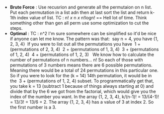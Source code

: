 * **Brute Force** : Use recusrion and generate all the permutaion on n list. Put each permutation in a list adn then at last sort the list and return k-1th index value of list.
TC : n! *x* n *x* n!logn! == Hell lot of time. Think something other than gen all perm use some optimization to cut the steps.
* **Optimal** : TC : n^2
I'm sure somewhere can be simplified so it'd be nice if anyone can let me know. The pattern was that:
​
say n = 4, you have {1, 2, 3, 4}
​
If you were to list out all the permutations you have
​
1 + (permutations of 2, 3, 4)
​
2 + (permutations of 1, 3, 4)
​
3 + (permutations of 1, 2, 4)
​
4 + (permutations of 1, 2, 3)
​
​
We know how to calculate the number of permutations of n numbers... n! So each of those with permutations of 3 numbers means there are 6 possible permutations. Meaning there would be a total of 24 permutations in this particular one. So if you were to look for the (k = 14) 14th permutation, it would be in the
​
3 + (permutations of 1, 2, 4) subset.
​
To programmatically get that, you take k = 13 (subtract 1 because of things always starting at 0) and divide that by the 6 we got from the factorial, which would give you the index of the number you want. In the array {1, 2, 3, 4}, k/(n-1)! = 13/(4-1)! = 13/3! = 13/6 = 2. The array {1, 2, 3, 4} has a value of 3 at index 2. So the first number is a 3.